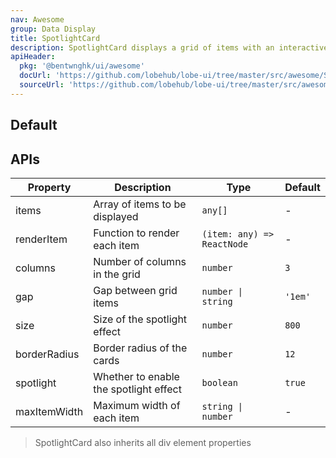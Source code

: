 ```yaml
---
nav: Awesome
group: Data Display
title: SpotlightCard
description: SpotlightCard displays a grid of items with an interactive spotlight effect that follows the mouse cursor over each card.
apiHeader:
  pkg: '@bentwnghk/ui/awesome'
  docUrl: 'https://github.com/lobehub/lobe-ui/tree/master/src/awesome/SpotlightCard/index.md'
  sourceUrl: 'https://github.com/lobehub/lobe-ui/tree/master/src/awesome/SpotlightCard/index.tsx'
---
```


## Default

<code src="./demos/index.tsx" nopadding></code>

## APIs

| Property     | Description                            | Type                       | Default |
| ------------ | -------------------------------------- | -------------------------- | ------- |
| items        | Array of items to be displayed         | `any[]`                    | -       |
| renderItem   | Function to render each item           | `(item: any) => ReactNode` | -       |
| columns      | Number of columns in the grid          | `number`                   | `3`     |
| gap          | Gap between grid items                 | `number \| string`         | `'1em'` |
| size         | Size of the spotlight effect           | `number`                   | `800`   |
| borderRadius | Border radius of the cards             | `number`                   | `12`    |
| spotlight    | Whether to enable the spotlight effect | `boolean`                  | `true`  |
| maxItemWidth | Maximum width of each item             | `string \| number`         | -       |

> SpotlightCard also inherits all div element properties
